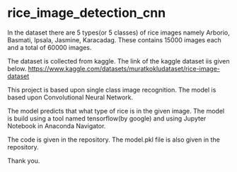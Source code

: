 # rice_image_detection_cnn
In the dataset there are 5 types(or 5 classes) of rice images namely Arborio, Basmati, Ipsala, Jasmine, Karacadag.
These contains 15000 images each and a total of 60000 images.

The dataset is collected from kaggle.
The link of the kaggle dataset iis given below.
https://www.kaggle.com/datasets/muratkokludataset/rice-image-dataset

This project is based upon single class image recognition.
The model is based upon Convolutional Neural Network.

The model predicts that what type of rice is in the given image.
The model is build using a tool named tensorflow(by google) and using Jupyter Notebook in Anaconda Navigator.

The code is given in the repository.
The model.pkl file is also given in the repository.

Thank you.

